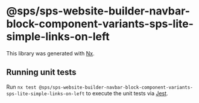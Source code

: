 # @sps/sps-website-builder-navbar-block-component-variants-sps-lite-simple-links-on-left

This library was generated with [Nx](https://nx.dev).

## Running unit tests

Run `nx test @sps/sps-website-builder-navbar-block-component-variants-sps-lite-simple-links-on-left` to execute the unit tests via [Jest](https://jestjs.io).
